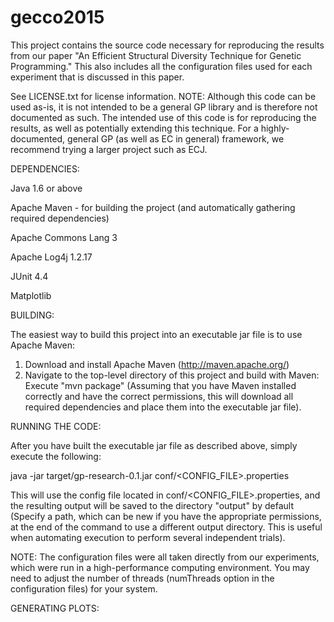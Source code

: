 gecco2015
=========

This project contains the source code necessary for reproducing the results from our paper "An Efficient Structural Diversity Technique for Genetic Programming." This also includes all the configuration files used for each experiment that is discussed in this paper.

See LICENSE.txt for license information. NOTE: Although this code can be used as-is, it is not intended to be a general GP library and is therefore not documented as such. The intended use of this code is for reproducing the results, as well as potentially extending this technique. For a highly-documented, general GP (as well as EC in general) framework, we recommend trying a larger project such as ECJ.


DEPENDENCIES:

Java 1.6 or above

Apache Maven - for building the project (and automatically gathering required dependencies)

Apache Commons Lang 3

Apache Log4j 1.2.17

JUnit 4.4

Matplotlib


BUILDING:

The easiest way to build this project into an executable jar file is to use Apache Maven:
1. Download and install Apache Maven (http://maven.apache.org/)
2. Navigate to the top-level directory of this project and build with Maven: Execute "mvn package" (Assuming that you have Maven installed correctly and have the correct permissions, this will download all required dependencies and place them into the executable jar file).

RUNNING THE CODE:

After you have built the executable jar file as described above, simply execute the following: 

java -jar target/gp-research-0.1.jar conf/<CONFIG_FILE>.properties

This will use the config file located in conf/<CONFIG_FILE>.properties, and the resulting output will be saved to the directory "output" by default (Specify a path, which can be new if you have the appropriate permissions, at the end of the command to use a different output directory. This is useful when automating execution to perform several independent trials).

NOTE: The configuration files were all taken directly from our experiments, which were run in a high-performance computing environment. You may need to adjust the number of threads (numThreads option in the configuration files) for your system.


GENERATING PLOTS:


